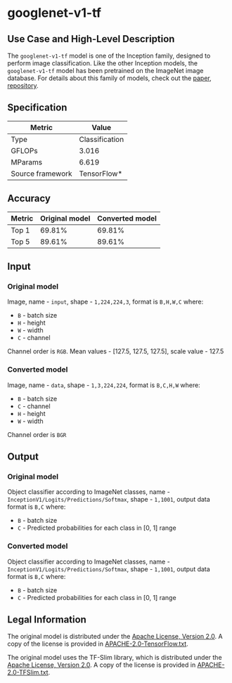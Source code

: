 # googlenet-v1-tf

## Use Case and High-Level Description

The `googlenet-v1-tf` model is one of the Inception family, designed to perform image classification.
Like the other Inception models, the `googlenet-v1-tf` model has been pretrained on the ImageNet image database.
For details about this family of models, check out the [paper](https://arxiv.org/abs/1602.07261), [repository](https://github.com/tensorflow/models/tree/master/research/slim).

## Specification

| Metric            | Value         |
|-------------------|---------------|
| Type              | Classification|
| GFLOPs            | 3.016         |
| MParams           | 6.619         |
| Source framework  | TensorFlow\*  |

## Accuracy

| Metric | Original model | Converted model |
| ------ | -------------- | --------------- |
| Top 1  | 69.81%          | 69.81%           |
| Top 5  | 89.61%          | 89.61%           |

## Input

### Original model

Image, name - `input`, shape - `1,224,224,3`, format is `B,H,W,C` where:

- `B` - batch size
- `H` - height
- `W` - width
- `C` - channel

Channel order is `RGB`.
Mean values - [127.5, 127.5, 127.5], scale value - 127.5

### Converted model

Image,  name - `data`, shape - `1,3,224,224`, format is `B,C,H,W` where:

- `B` - batch size
- `C` - channel
- `H` - height
- `W` - width

Channel order is `BGR`

## Output

### Original model

Object classifier according to ImageNet classes, name - `InceptionV1/Logits/Predictions/Softmax`,  shape - `1,1001`, output data format is `B,C` where:

- `B` - batch size
- `C` - Predicted probabilities for each class in  [0, 1] range

### Converted model

Object classifier according to ImageNet classes, name - `InceptionV1/Logits/Predictions/Softmax`,  shape - `1,1001`, output data format is `B,C` where:

- `B` - batch size
- `C` - Predicted probabilities for each class in  [0, 1] range

## Legal Information

The original model is distributed under the
[Apache License, Version 2.0](https://github.com/tensorflow/models/blob/master/LICENSE).
A copy of the license is provided in [APACHE-2.0-TensorFlow.txt](../licenses/APACHE-2.0-TensorFlow.txt).

The original model uses the TF-Slim library, which is distributed under the
[Apache License, Version 2.0](https://github.com/google-research/tf-slim/blob/master/LICENSE).
A copy of the license is provided in [APACHE-2.0-TFSlim.txt](../licenses/APACHE-2.0-TFSlim.txt).

